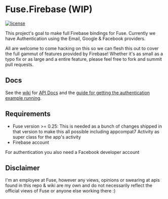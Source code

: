 # Fuse.Firebase (WIP)
[![license](https://img.shields.io/github/license/cbaggers/Fuse.Firebase.svg?maxAge=2592000)](https://github.com/cbaggers/Fuse.Firebase/blob/master/LICENSE)

This project's goal to make full Firebase bindings for Fuse. Currently we have Authentication using the Email, Google & Facebook providers.

All are welcome to come hacking on this so we can flesh this out to cover the full gammut of features provided by Firebase! Whether it's as small as a typo fix or as large and a entire feature, please feel free to fork and summit pull requests.

## Docs

See the [wiki]() for [API Docs](https://github.com/cbaggers/Fuse.Firebase/wiki/Javascript-API) and the [guide for getting the authentication example running](https://github.com/cbaggers/Fuse.Firebase/wiki/Getting-up-and-running-with-the-Example-Project).

## Requirements

- Fuse version >= 0.25: This is needed as a bunch of changes shipped in that version to make this all possible including appcompat7 Activity as super class for the app's activity
- Firebase account

For authentication you also need a Facebook developer account

## Disclaimer

I'm an employee at Fuse, however any views, opinions or swearing at apis found in this repo & wiki are my own and do not necessarily reflect the official views of Fuse or anyone else working there :)
